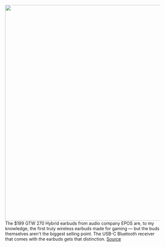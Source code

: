 <img src='https://cdn.vox-cdn.com/thumbor/PKFebL55y73usglPbDl-YlHyEgI=/0x0:2040x1360/1200x800/filters:focal(857x517:1183x843)/cdn.vox-cdn.com/uploads/chorus_image/image/68699051/cfaulkner_210114_4373_0001.0.jpg' width='700px' /><br/>
The $199 GTW 270 Hybrid earbuds from audio company EPOS are, to my knowledge, the first truly wireless earbuds made for gaming — but the buds themselves aren't the biggest selling point. The USB-C Bluetooth receiver that comes with the earbuds gets that distinction.
<a href='https://www.theverge.com/22241197/epos-gtw-270-hybrid-truly-wireless-earbuds-usb-c-gaming-bluetooth'> Source <a/>